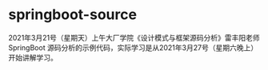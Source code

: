 # springboot-source
2021年3月21号（星期天）上午大厂学院《设计模式与框架源码分析》雷丰阳老师 SpringBoot 源码分析的示例代码，实际学习是从2021年3月27号（星期六晚上）开始讲解学习。
